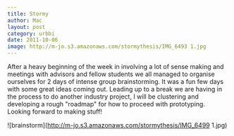 ```yaml
---
title: Stormy
author: Mac
layout: post
category: urbbi
date: 2011-10-06
image: http://m-jo.s3.amazonaws.com/stormythesis/IMG_6493 1.jpg
---
```


After a heavy beginning of the week in involving a lot of sense making and meetings with advisors and fellow students we all managed to organise ourselves for 2 days of intense group brainstorming. It was a fun few days with some great ideas coming out. Leading up to a break we are having in the process to do another industry project, I will be clustering and developing a rough "roadmap" for how to proceed with prototyping. Looking forward to making stuff!

<span>![brainstorm](http://m-jo.s3.amazonaws.com/stormythesis/IMG_6499 1.jpg)</span>